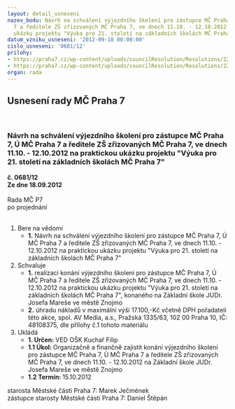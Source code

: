 ```yaml
---
layout: detail_usneseni
nazev_bodu: Návrh na schválení výjezdního školení pro zástupce MČ Praha 7, Ú MČ Praha
  7 a ředitele ZŠ zřizovaných MČ Praha 7, ve dnech 11.10. - 12.10.2012 na praktickou
  ukázku projektu "Výuka pro 21. století na základních školách MČ Praha 7"
datum_vzniku_usneseni: '2012-09-18 00:00:00'
cislo_usneseni: '0681/12'
prilohy:
- https://praha7.cz/wp-content/uploads/councilResolution/Resolutions/22509/49-12-inspirativn%c3%ad_akce_znojmo_-_nab%c3%addka3.pdf
- https://praha7.cz/wp-content/uploads/councilResolution/Resolutions/22509/49-12-%c4%8d._0408-11-r,%c4%8d.27,31.05.11_interaktivn%c3%ad_tabule.doc
organ: rada
---
```

<div id="ucUsn_pList" class="usn">
	<span><h2>Usnesení rady MČ Praha 7 </h2>
<br></span><div class="standBody">
<span><h3>Návrh na schválení výjezdního školení pro zástupce MČ Praha 7, Ú MČ Praha 7 a ředitele ZŠ zřizovaných MČ Praha 7, ve dnech 11.10. - 12.10.2012 na praktickou ukázku projektu "Výuka pro 21. století na základních školách MČ Praha 7"</h3></span><div class="center">
		<strong>č. 0681/12</strong><br>
	</div>
<div class="center">
		<strong>Ze dne 18.09.2012</strong><br><br>
	</div>Rada MČ P7<br> po projednání<br><br><ol>
<li>Bere na vědomí<ul><li>
<strong>1.</strong> Návrh na schválení výjezdního školení pro zástupce MČ Praha 7, Ú MČ Praha 7 a ředitele ZŠ zřizovaných MČ Praha 7, ve dnech 11.10. - 12.10.2012 na praktickou ukázku projektu "Výuka pro 21. století na základních školách MČ Praha 7"</li></ul>
</li>
<li>Schvaluje<ul>
<li>
<strong>1.</strong> realizaci konání výjezdního školení pro zástupce MČ Praha 7, Ú MČ Praha 7 a ředitele ZŠ zřizovaných MČ Praha 7, ve dnech 11.10. - 12.10.2012 na praktickou ukázku projektu "Výuka pro 21. století na základních školách  MČ Praha 7", konaného na Základní škole JUDr. Josefa Mareše ve městě Znojmo</li>
<li>
<strong>2.</strong> úhradu nákladů v maximální výši 17.100,-Kč včetně DPH pořadateli této akce, spol. AV Media, a.s., Pražská 1335/63, 102 00 Praha 10, IČ: 48108375, dle přílohy č.1 tohoto materiálu        </li>
</ul>
</li>
<li>Ukládá<ul>
<li>
<strong>1. Určen: </strong>VED OŠK Kuchař Filip</li>
<li>
<strong>1.1 Úkol: </strong>Organizačně a finančně zajistit konání výjezdního školení pro zástupce MČ Praha 7, Ú MČ Praha 7 a ředitele ZŠ zřizovaných MČ Praha 7, ve dnech 11.10. - 12.10.2012 na Základní škole JUDr. Josefa Mareše ve městě Znojmo</li>
<li>
<strong>1.2 Termín: </strong>15.10.2012</li>
</ul>
</li>
</ol>starosta Městské části Praha 7: Marek Ječmének<br>zástupce starosty Městské části Praha 7: Daniel Štěpán 
</div>
</div>